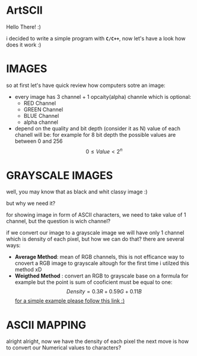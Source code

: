 # ArtSCII
Hello There! :)


i decided to write a simple program with __```C/C++```__, now let's have a look how does it work :)

# IMAGES
so at first let's have quick review how computers sotre an image:
- every image has 3 channel + 1 opcaity(alpha) channle which is optional:
    - RED Channel
    - GREEN Channel
    - BLUE Channel
    - alpha channel
- depend on the quality and bit depth (consider it as N) value of each chanell will be:
for example for 8 bit depth the possible values are between 0 and 256
$$
0 \leq Value < 2 ^{n} 
$$ 

# GRAYSCALE IMAGES
well, you may know that as black and whit classy image :)

but why we need it?

for showing image in form of ASCII characters, we need to take value of 1 channel, but the  question is wich channel?


if we convert our image to a grayscale image we will have only 1 channel which is density of each pixel, but how we can do that? there are several ways:

- __Average Method__: mean of RGB channels, this is not efficance way to cnovert a RGB image to grayscale altough for the first time i utilzed this method xD
- __Weigthed Method__ : convert an RGB to grayscale base on a formula for example
but the point is sum of cooficient must be equal to one:
$$
Density = 0.3R + 0.59G + 0.11B
$$
[for a simple example please follow this link :)](https://www.tutorialspoint.com/dip/grayscale_to_rgb_conversion.htm#:~:text=So%20the%20new%20equation%20that,and%20Blue%20has%20contributed%2011%25.)

# ASCII MAPPING
alright alright, now we have the density of each pixel the next move is how to convert our Numerical values to characters?


